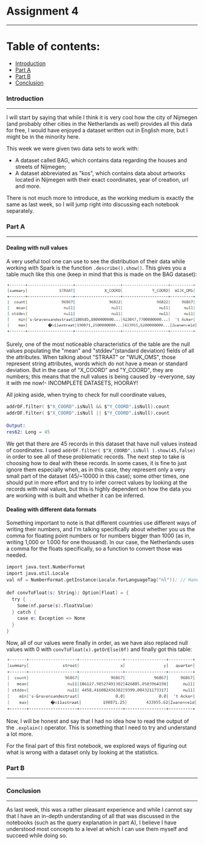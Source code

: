 # Assignment 4
---

# Table of contents:
  * [Introduction](#introduction)
  * [Part A](#part-a)
  * [Part B](#part-b)
  * [Conclusion](#conclusion)




### Introduction
---
I will start by saying that while I think it is very cool how the city of Nijmegen (and probably other cities in the Netherlands as well) provides all this data for free, I would have enjoyed a dataset written out in English more, but I might be in the minority here.

This week we were given two data sets to work with:
  + A dataset called BAG, which contains data regarding the houses and streets of Nijmegen;
  + A dataset abbreviated as "kos", which contains data about artworks located in Nijmegen with their exact coordinates, year of creation, url and more.

There is not much more to introduce, as the working medium is exactly the same as last week, so I will jump right into discussing each notebook separately.

### Part A
---
#### Dealing with null values

A very useful tool one can use to see the distribution of their data while working with Spark is the function ```.describe().show()```. This gives you a table much like this one (keep in mind that this is made on the BAG dataset):

![distribution example](Table1.PNG)

Surely, one of the most noticeable characteristics of the table are the null values populating the "mean" and "stddev"(standard deviation) fields of all the attributes. When talking about "STRAAT" or "WIJK_OMS", those represent string attributes, words which do not have a mean or standard deviation. But in the case of "X_COORD" and "Y_COORD", they are numbers; this means that the null values is being caused by -everyone, say it with me now!- INCOMPLETE DATASETS, HOORAY!

All joking aside, when trying to check for null coordinate values, 
```s
addrDF.filter( $"X_COORD".isNull && $"Y_COORD".isNull).count
addrDF.filter( $"X_COORD".isNull || $"Y_COORD".isNull).count

Output: 
res62: Long = 45
```
We get that there are 45 records in this dataset that have null values instead of coordinates. I used ```addrDF.filter( $"X_COORD".isNull ).show(45,false)``` in order to see all of these problematic records. The next step to take is choosing how to deal with these records. In some cases, it is fine to just ignore them especially when, as in this case, they represent only a very small part of the dataset (45/~10000 in this case); some other times, one should put in more effort and try to infer correct values by looking at the records with real values, but this is highly dependent on how the data you are working with is built and whether it can be inferred.

#### Dealing with different data formats

Something important to note is that different countries use different ways of writing their numbers, and I'm talking specifically about whether you us the comma for floating point numbers or for numbers bigger than 1000 (as in, writing 1,000 or 1.000 for one thousand). In our case, the Netherlands uses a comma for the floats specifically, so a function to convert those was needed.
```s
import java.text.NumberFormat
import java.util.Locale
val nf = NumberFormat.getInstance(Locale.forLanguageTag("nl")); // Handle floats written as 0,05 instead of 0.05

def convToFloat(s: String): Option[Float] = {
  try {
    Some(nf.parse(s).floatValue)
  } catch {
    case e: Exception => None
  }
}
```
Now, all of our values were finally in order, as we have also replaced null values with 0 with ```convToFloat(x).getOrElse(0f)``` and finally got this table:

![fixed distribution example](Table2.PNG)

Now, I will be honest and say that I had no idea how to read the output of the ```.explain()``` operator. This is something that I need to try and understand a lot more.

For the final part of this first notebook, we explored ways of figuring out what is wrong with a dataset only by looking at the statistics.

### Part B
---


### Conclusion
---
As last week, this was a rather pleasant experience and while I cannot say that I have an in-depth understanding of all that was discussed in the notebooks (such as the query explanation in part A), I believe I have understood most concepts to a level at which I can use them myself and succeed while doing so.

